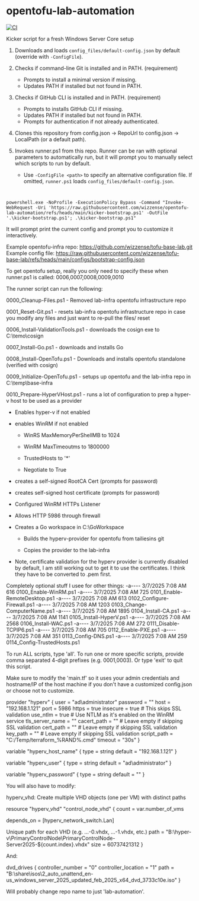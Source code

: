 # opentofu-lab-automation
[![CI](https://github.com/wizzense/opentofu-lab-automation/actions/workflows/ci.yml/badge.svg)](https://github.com/wizzense/opentofu-lab-automation/actions/workflows/ci.yml)


  Kicker script for a fresh Windows Server Core setup

  1) Downloads and loads `config_files/default-config.json` by default (override with `-ConfigFile`).

  2) Checks if command-line Git is installed and in PATH. (requirement)
     - Prompts to install a minimal version if missing.
     - Updates PATH if installed but not found in PATH.
  3) Checks if GitHub CLI is installed and in PATH. (requirement)
     - Prompts to installs GitHub CLI if missing.
     - Updates PATH if installed but not found in PATH.
     - Prompts for authentication if not already authenticated.
  4) Clones this repository from config.json -> RepoUrl to config.json -> LocalPath (or a default path).
  5) Invokes runner.ps1 from this repo. Runner can be ran with optional parameters to automatically run, but it will prompt you to manually select which scripts to run by default.
     - Use `-ConfigFile <path>` to specify an alternative configuration file. If omitted, `runner.ps1` loads `config_files/default-config.json`.

```


powershell.exe -NoProfile -ExecutionPolicy Bypass -Command "Invoke-WebRequest -Uri 'https://raw.githubusercontent.com/wizzense/opentofu-lab-automation/refs/heads/main/kicker-bootstrap.ps1' -OutFile '.\kicker-bootstrap.ps1'; .\kicker-bootstrap.ps1"

```

It will prompt print the current config and prompt you to customize it interactively. 

Example opentofu-infra repo: https://github.com/wizzense/tofu-base-lab.git
Example config file: https://raw.githubusercontent.com/wizzense/tofu-base-lab/refs/heads/main/configs/bootstrap-config.json

To get opentofu setup, really you only need to specify these when runner.ps1 is called: 0006,0007,0008,0009,0010

The runner script can run the following: 

0000_Cleanup-Files.ps1 - Removed lab-infra opentofu infrastructure repo

0001_Reset-Git.ps1 - resets lab-infra opentofu infrastructure repo in case you modify any files and just want to re-pull the files/ reset

0006_Install-ValidationTools.ps1 - downloads the  cosign exe to C:\temo\cosign

0007_Install-Go.ps1 - downloads and installs Go

0008_Install-OpenTofu.ps1 - Downloads and installs opentofu standalone (verified with cosign)

0009_Initialize-OpenTofu.ps1 - setups up opentofu and the lab-infra repo in C:\temp\base-infra

0010_Prepare-HyperVHost.ps1 - runs a lot of configuration to prep a hyper-v host to be used as a provider 

- Enables hyper-v if not enabled
  
- enables WinRM if not enabled
  
  - WinRS MaxMemoryPerShellMB to 1024
    
  - WinRM MaxTimeoutms to 1800000
    
  - TrustedHosts to '*'
    
  - Negotiate to True
    
- creates a self-signed RootCA Cert (prompts for password)
  
- creates self-signed host certificate (prompts for password)
  
- Configured WinRM HTTPs Listener
  
- Allows HTTP 5986 through firewall
  
- Creates a Go workspace in C:\GoWorkspace
  
  - Builds the hyperv-provider for opentofu from tailiesins git
    
  - Copies the provider to the lab-infra
 
- Note, certificate validation for the hyperv provider is currently disabled by default, I am still working out to get it to use the certificates. I think they have to be converted to .pem first.

Completely optional stuff I usee for other things:
-a----          3/7/2025   7:08 AM            616 0100_Enable-WinRM.ps1
-a----          3/7/2025   7:08 AM            725 0101_Enable-RemoteDesktop.ps1
-a----          3/7/2025   7:08 AM            613 0102_Configure-Firewall.ps1
-a----          3/7/2025   7:08 AM           1203 0103_Change-ComputerName.ps1
-a----          3/7/2025   7:08 AM           1895 0104_Install-CA.ps1
-a----          3/7/2025   7:08 AM           1141 0105_Install-HyperV.ps1
-a----          3/7/2025   7:08 AM           2568 0106_Install-WAC.ps1
-a----          3/7/2025   7:08 AM            272 0111_Disable-TCPIP6.ps1
-a----          3/7/2025   7:08 AM            705 0112_Enable-PXE.ps1
-a----          3/7/2025   7:08 AM            351 0113_Config-DNS.ps1
-a----          3/7/2025   7:08 AM            259 0114_Config-TrustedHosts.ps1

To run ALL scripts, type 'all'.
To run one or more specific scripts, provide comma separated 4-digit prefixes (e.g. 0001,0003).
Or type 'exit' to quit this script.

Make sure to modify the 'main.tf' so it uses your admin credentials and hostname/IP of the host machine if you don't have a customized config.json or choose not to customize.

provider "hyperv" {
  user            = "ad\\administrator"
  password        = ""
  host            = "192.168.1.121"
  port            = 5986
  https           = true
  insecure        = true  # This skips SSL validation
  use_ntlm        = true  # Use NTLM as it's enabled on the WinRM service
  tls_server_name = ""
  cacert_path     = ""    # Leave empty if skipping SSL validation
  cert_path       = ""    # Leave empty if skipping SSL validation
  key_path        = ""    # Leave empty if skipping SSL validation
  script_path     = "C:/Temp/terraform_%RAND%.cmd"
  timeout         = "30s"
}


variable "hyperv_host_name" {
  type    = string
  default = "192.168.1.121"
}

variable "hyperv_user" {
  type    = string
  default = "ad\\administrator"
}

variable "hyperv_password" {
  type    = string
  default = ""
}

You will also have to modify:


hyperv_vhd: Create multiple VHD objects (one per VM) with distinct paths

resource "hyperv_vhd" "control_node_vhd" {
  count = var.number_of_vms

  depends_on = [hyperv_network_switch.Lan]

  Unique path for each VHD (e.g. ...-0.vhdx, ...-1.vhdx, etc.)
  path = "B:\\hyper-v\\PrimaryControlNode\\PrimaryControlNode-Server2025-${count.index}.vhdx"
  size = 60737421312
}

And:

  dvd_drives {
    controller_number   = "0"
    controller_location = "1"
    path                = "B:\\share\\isos\\2_auto_unattend_en-us_windows_server_2025_updated_feb_2025_x64_dvd_3733c10e.iso"
  }


Will probably change repo name to just 'lab-automation'.
